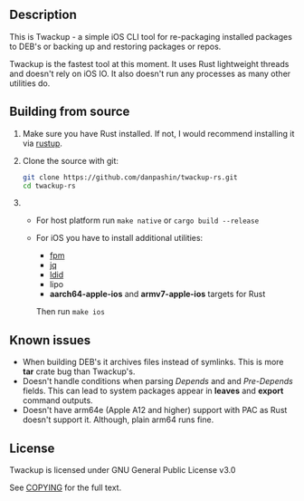 ## Description

This is Twackup - a simple iOS CLI tool for re-packaging installed packages to DEB's or backing up and restoring packages or repos.

Twackup is the fastest tool at this moment. It uses Rust lightweight threads and doesn't rely on iOS IO. It also doesn't run any processes as many other utilities do.

## Building from source

1. Make sure you have Rust installed. If not,  I would recommend installing it via [rustup](https://rustup.rs). 
2. Clone the source with git:
	
	```sh
	git clone https://github.com/danpashin/twackup-rs.git
	cd twackup-rs
	```
	
3. * For host platform run `make native` or `cargo build --release`
   * For iOS you have to install additional utilities:

      * [fpm](https://github.com/jordansissel/fpm)
      * [jq](https://stedolan.github.io/jq/)
      * [ldid](https://github.com/xerub/ldid)
      * lipo
      * **aarch64-apple-ios** and **armv7-apple-ios** targets for Rust
     
     Then run `make ios`
     
## Known issues

* When building DEB's it archives files instead of symlinks. This is more **tar** crate bug than Twackup's.
* Doesn't handle conditions when parsing *Depends* and and *Pre-Depends* fields. This can lead to system packages appear in **leaves** and **export** command outputs.
* Doesn't have arm64e (Apple A12 and higher) support with PAC as Rust doesn't support it. Although, plain arm64 runs fine.

## License

Twackup is licensed under GNU General Public License v3.0

See [COPYING](COPYING) for the full text.
